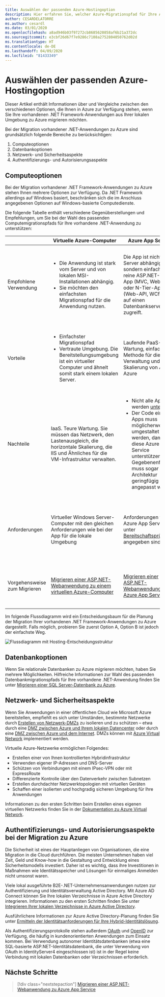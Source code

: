 ```yaml
---
title: Auswählen der passenden Azure-Hostingoption
description: Hier erfahren Sie, welcher Azure-Migrationspfad für Ihre ASP.NET-Webanwendung der richtige ist.
author: CESARDELATORRE
ms.author: cesardl
ms.date: 03/01/2020
ms.openlocfilehash: a8ad946b03f97272cb8685620858af6b21a372dc
ms.sourcegitcommit: e3cbf26d67f7e9286c7108a2752804050762d02d
ms.translationtype: HT
ms.contentlocale: de-DE
ms.lasthandoff: 04/09/2020
ms.locfileid: "81433349"
---
```

# <a name="choose-the-right-azure-hosting-option"></a>Auswählen der passenden Azure-Hostingoption

Dieser Artikel enthält Informationen über und Vergleiche zwischen den verschiedenen Optionen, die Ihnen in Azure zur Verfügung stehen, wenn Sie Ihre vorhandenen .NET Framework-Anwendungen aus Ihrer lokalen Umgebung zu Azure migrieren möchten.

Bei der Migration vorhandener .NET-Anwendungen zu Azure sind grundsätzlich folgende Bereiche zu berücksichtigen:

1. Computeoptionen
1. Datenbankoptionen
1. Netzwerk- und Sicherheitsaspekte
1. Authentifizierungs- und Autorisierungsaspekte

## <a name="compute-choices"></a>Computeoptionen

Bei der Migration vorhandener .NET Framework-Anwendungen zu Azure stehen Ihnen mehrere Optionen zur Verfügung. Da .NET Framework allerdings auf Windows basiert, beschränken sich die im Anschluss angegebenen Optionen auf Windows-basierte Computedienste.

Die folgende Tabelle enthält verschiedene Gegenüberstellungen und Empfehlungen, um Sie bei der Wahl des passenden Computemigrationspfads für Ihre vorhandene .NET-Anwendung zu unterstützen:

|                 | Virtuelle Azure-Computer | Azure App Service | Windows-Container |
|-----------------|-----------|-------------------|--------------------|
|Empfohlene Verwendung      |<ul><li>Die Anwendung ist stark vom Server und von lokalen MSI-Installationen abhängig.</li><li>Sie möchten den einfachsten Migrationspfad für die Anwendung nutzen.</li></ul>|Die App ist nicht vom Server abhängig, sondern einfach eine reine ASP.NET-Web-App (MVC, WebForm) oder N-Tier-App (Web-API, WCf), die auf einen Datenbankserver zugreift. |<ul><li>Die Anwendung ist zwar vom Ursprungsserver abhängig, diese Abhängigkeiten können aber in das Docker-Windows-Image aufgenommen werden.</li><li>Sie möchten die App modernisieren, damit sie [cloud- und DevOps-fähig](../../architecture/modernize-with-azure-containers/modernize-existing-apps-to-cloud-optimized/reasons-to-modernize-existing-net-apps-to-cloud-optimized-applications.md) ist.</li></ul>|
|Vorteile  |<ul><li>Einfachster Migrationspfad</li><li>Vertraute Umgebung. Die Bereitstellungsumgebung ist ein virtueller Computer und ähnelt somit stark einem lokalen Server.</li></ul> |Laufende PaaS-Wartung, einfachste Methode für die Verwaltung und Skalierung von Apps in Azure |<ul><li>Zukunftssicher, cloud- und DevOps-fähig mit Abhängigkeiten, die in die Container der App integriert sind</li><li>Nahezu keine Überarbeitung von .NET-/C#-Code erforderlich</li></ul> |
|Nachteile             |IaaS. Teure Wartung. Sie müssen das Netzwerk, den Lastenausgleich, die horizontale Skalierung, die IIS und Ähnliches für die VM-Infrastruktur verwalten. |<ul><li>Nicht alle Apps werden [unterstützt](https://appmigration.microsoft.com/assessment).</li><li>Der Code einiger Apps muss möglicherweise umgestaltet werden, damit diese Azure App Service unterstützen. Gegebenenfalls muss sogar die Architektur geringfügig angepasst werden.</li></ul> |<ul><li>Lernkurve für Docker</li><li>Änderungen am Code und an den App-Konfigurationseinstellungen</li></ul>|
|Anforderungen |Virtueller Windows Server-Computer mit den gleichen Anforderungen wie bei der App für die lokale Umgebung | Anforderungen für Azure App Service, die unter [Bereitschaftsprüfungen](https://github.com/Azure/App-Service-Migration-Assistant/wiki/Readiness-Checks) angegeben sind |<ul><li>[Docker Engine – Enterprise für Windows Server 2019](https://azuremarketplace.microsoft.com/marketplace/apps/cloud-infrastructure-services.docker-windows-2019)<br />oder</li><li>[Azure Container Service (AKS)](https://azure.microsoft.com/services/container-service/) (also Kubernetes-Orchestrator)<br />oder<li>[Azure Service Fabric](https://azure.microsoft.com/services/service-fabric/)-Orchestrator</li></ul> |
|Vorgehensweise zum Migrieren |[Migrieren einer ASP.NET-Webanwendung zu einem virtuellen Azure-Computer](vm.md) | [Migrieren einer ASP.NET-Webanwendung zu Azure App Service](app-service.md) | Überlegungen, Szenarios und exemplarische Vorgehensweisen finden Sie im E-Book [Modernisieren vorhandener .NET-Apps mit Azure und Windows-Containern](https://aka.ms/liftandshiftwithcontainersebook). |

Im folgende Flussdiagramm wird ein Entscheidungsbaum für die Planung der Migration Ihrer vorhandenen .NET Framework-Anwendungen zu Azure dargestellt. Falls möglich, probieren Sie zuerst Option A, Option B ist jedoch der einfachste Weg.

![Flussdiagramm mit Hosting-Entscheidungsstruktur](../media/migration/choose/decision-tree.png)

## <a name="database-choices"></a>Datenbankoptionen

Wenn Sie relationale Datenbanken zu Azure migrieren möchten, haben Sie mehrere Möglichkeiten. Hilfreiche Informationen zur Wahl des passenden Datenbankmigrationspfads für Ihre vorhandene .NET-Anwendung finden Sie unter [Migrieren einer SQL Server-Datenbank zu Azure](sql.md).

## <a name="networking-and-security-considerations"></a>Netzwerk- und Sicherheitsaspekte

Wenn Sie Anwendungen in einer öffentlichen Cloud wie Microsoft Azure bereitstellen, empfiehlt es sich unter Umständen, bestimmte Netzwerke durch [Erstellen von Netzwerk-DMZs](https://docs.microsoft.com/azure/architecture/reference-architectures/dmz/) zu isolieren und zu schützen – etwa durch eine [DMZ zwischen Azure und Ihrem lokalen Datencenter](https://docs.microsoft.com/azure/architecture/reference-architectures/dmz/secure-vnet-hybrid) oder durch eine [ DMZ zwischen Azure und dem Internet](https://docs.microsoft.com/azure/architecture/reference-architectures/dmz/secure-vnet-dmz). DMZs können mit [Azure Virtual Network](https://docs.microsoft.com/azure/virtual-network/virtual-networks-overview) implementiert werden.

Virtuelle Azure-Netzwerke ermöglichen Folgendes:

- Erstellen einer von Ihnen kontrollierten Hybridinfrastruktur
- Verwenden eigener IP-Adressen und DNS-Server
- Schützen von Verbindungen mit einem IPsec-VPN oder mit ExpressRoute
- Differenzierte Kontrolle über den Datenverkehr zwischen Subnetzen
- Erstellen durchdachter Netzwerktopologien mit virtuellen Geräten
- Schaffen einer isolierten und hochgradig sicheren Umgebung für Ihre Anwendungen

Informationen zu den ersten Schritten beim Erstellen eines eigenen virtuellen Netzwerks finden Sie in der [Dokumentation zu Azure Virtual Network](https://docs.microsoft.com/azure/virtual-network/).

## <a name="authentication-and-authorization-considerations-when-migrating-to-azure"></a>Authentifizierungs- und Autorisierungsaspekte bei der Migration zu Azure

Die Sicherheit ist eines der Hauptanliegen von Organisationen, die eine Migration in die Cloud durchführen. Die meisten Unternehmen haben viel Zeit, Geld und Know-how in die Gestaltung und Entwicklung eines Sicherheitsmodells investiert. Daher ist es wichtig, dass ihre Investitionen in Maßnahmen wie Identitätsspeicher und Lösungen für einmaliges Anmelden nicht umsonst waren.

Viele lokal ausgeführte B2E-.NET-Unternehmensanwendungen nutzen zur Authentifizierung und Identitätsverwaltung Active Directory. Mit Azure AD Connect können Sie Ihre lokalen Verzeichnisse in Azure Active Directory integrieren. Informationen zu den ersten Schritten finden Sie unter [Integrieren Ihrer lokalen Verzeichnisse in Azure Active Directory](https://docs.microsoft.com/azure/active-directory/connect/active-directory-aadconnect).

Ausführlichere Informationen zur Azure Active Directory-Planung finden Sie unter [Ermitteln der Identitätsanforderungen für Ihre Hybrid-Identitätslösung](https://docs.microsoft.com/azure/active-directory/active-directory-hybrid-identity-design-considerations-business-needs).

Als Authentifizierungsprotokolle stehen außerdem [OAuth](https://en.wikipedia.org/wiki/OAuth) und [OpenID](https://en.wikipedia.org/wiki/OpenID) zur Verfügung, die häufig in kundenorientierten Anwendungen zum Einsatz kommen. Bei Verwendung autonomer Identitätsdatenbanken (etwa eine SQL-basierte ASP.NET-Identitätsdatenbank, die unter Verwendung von OAuth in IdentityServer4 eingeschlossen ist) ist in der Regel keine Verbindung mit lokalen Datenbanken oder Verzeichnissen erforderlich.

## <a name="next-steps"></a>Nächste Schritte

> [!div class="nextstepaction"]
> [Migrieren einer ASP.NET-Webanwendung zu Azure App Service](app-service.md)
